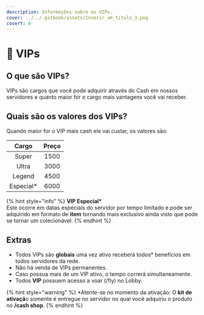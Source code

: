 ```yaml
---
description: Informações sobre os VIPs.
cover: ../../.gitbook/assets/Inserir_um_titulo_3.png
coverY: 0
---
```


# 💎 VIPs

## O que são VIPs?

VIPs são cargos que você pode adquirir através do Cash em nossos servidores e quanto maior for o cargo mais vantagens você vai receber.

## Quais são os valores dos VIPs?

Quando maior for o VIP mais cash ele vai custar, os valores são:

|    Cargo   | Preço |
| :--------: | :---: |
|   Super    |  1500 |
|    Ultra   |  3000 |
|   Legend   |  4500 |
| Especial\* |  6000 |

{% hint style="info" %}
**VIP Especial\***\
Este ocorre em datas especiais do servidor por tempo limitado e pode ser adquirido em formato de **item** tornando mais exclusivo ainda visto que pode se tornar um colecionável.
{% endhint %}

## Extras

* Todos VIPs são **globais** uma vez ativo receberá todos\* benefícios em todos servidores da rede.
* Não há venda de VIPs permanentes.
* Caso possua mais de um VIP ativo, o tempo correrá simultaneamente.
* Todos **VIP** possuem acesso a voar (/fly) no Lobby.

{% hint style="warning" %}
\*Atente-se no momento da ativação: O **kit de ativaçã**o somente é entregue no servidor no qual você adquiriu o produto no **/cash shop**.
{% endhint %}


